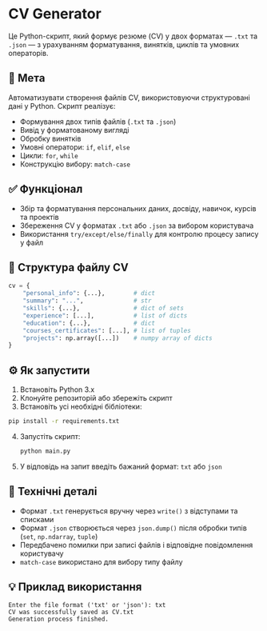 # CV Generator

Це Python-скрипт, який формує резюме (CV) у двох форматах — `.txt` та `.json` — з урахуванням форматування, винятків, циклів та умовних операторів.

## 🎯 Мета

Автоматизувати створення файлів CV, використовуючи структуровані дані у Python. Скрипт реалізує:

- Формування двох типів файлів (`.txt` та `.json`)
- Вивід у форматованому вигляді
- Обробку винятків
- Умовні оператори: `if`, `elif`, `else`
- Цикли: `for`, `while`
- Конструкцію вибору: `match-case`

## ✅ Функціонал

- Збір та форматування персональних даних, досвіду, навичок, курсів та проектів
- Збереження CV у форматах `.txt` або `.json` за вибором користувача
- Використання `try/except/else/finally` для контролю процесу запису у файл

## 📁 Структура файлу CV

```python
cv = {
    "personal_info": {...},        # dict
    "summary": "...",              # str
    "skills": {...},               # dict of sets
    "experience": [...],           # list of dicts
    "education": {...},            # dict
    "courses_certificates": [...], # list of tuples
    "projects": np.array([...])    # numpy array of dicts
}
```

## ⚙️ Як запустити

1. Встановіть Python 3.x
2. Клонуйте репозиторій або збережіть скрипт
3. Встановіть усі необхідні бібліотеки:

```bash
pip install -r requirements.txt
```

4. Запустіть скрипт:
   ```bash
   python main.py
   ```

5. У відповідь на запит введіть бажаний формат: `txt` або `json`

## 🧠 Технічні деталі

- Формат `.txt` генерується вручну через `write()` з відступами та списками
- Формат `.json` створюється через `json.dump()` після обробки типів (`set`, `np.ndarray`, `tuple`)
- Передбачено помилки при записі файлів і відповідне повідомлення користувачу
- `match-case` використано для вибору типу файлу

## 💡 Приклад використання

```
Enter the file format ('txt' or 'json'): txt
CV was successfully saved as CV.txt
Generation process finished.
```